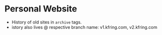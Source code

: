 # Personal Website
- History of old sites in ```archive``` tags.
-  istory also lives @ respective branch name: v1.kfring.com, v2.kfring.com
